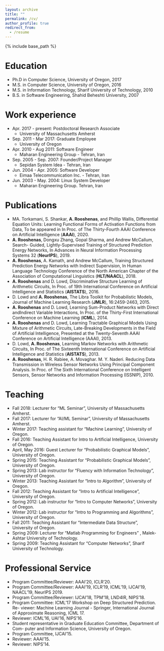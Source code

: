 ```yaml
---
layout: archive
title: ""
permalink: /cv/
author_profile: true
redirect_from:
  - /resume
---
```

{% include base_path %}

Education
======
* Ph.D in Computer Science, University of Oregon, 2017
* M.S. in Computer Science, University of Oregon, 2016
* M.S. in Information Technology, Sharif University of Technology, 2010
* B.S. in Software Engineering, Shahid Beheshti University, 2007

Work experience
======
* Apr. 2017 - present: Postdoctoral Research Associate
  * University of Massachusetts Amherst
* Sep. 2011 - Mar 2017: Graduate Employee
  * University of Oregon
* Apr. 2010 - Aug 2011: Software Engineer
  * Maharan Engineering Group - Tehran, Iran
* Sep. 2005 - Sep. 2007: Founder/Project Manager
  * Sepidan System Idea - Tehran, Iran
* Jun. 2004 - Apr. 2005: Software Developer
  * Eimaa Telecommunication Inc. - Tehran, Iran
* Jun. 2003 - May. 2004: Linux System Developer
  * Maharan Engineering Group. Tehran, Iran
  

Publications
======
 * MA. Torkamani, S. Shankar, <b>A. Rooshenas</b>, and Phillip Wallis, Differential Equation Units: Learning Functional Forms of Activation Functions from Data, To be appeared in In Proc. of The Thirty-Fourth AAAI Conference on Artificial Intelligence (<b>AAAI</b>), 2020.
 * <b>A. Rooshenas</b>, Dongxu Zhang, Gopal Sharma, and Andrew McCallum, Search- Guided, Lightly-Supervised Training of Structured Prediction Energy Networks, In Advances in Neural Information Processing Systems 32 (<b>NeurIPS</b>), 2019.
 * <b>A. Rooshenas</b>, A. Kamath, and Andrew McCallum, Training Structured Prediction Energy Networks with Indirect Supervision, In Human Language Technology Conference of the North American Chapter of the Association of Computational
Linguistics (<b>HLT/NAACL</b>), 2018.
 * <b>A. Rooshenas</b> and D. Lowd, Discriminative Structure Learning of Arithmetic Circuits, In Proc. of 19th International Conference on Artificial Intelligence and Statistics (<b>AISTATS</b>), 2016.
 * D. Lowd and <b>A. Rooshenas</b>, The Libra Toolkit for Probabilistic Models, Journal
of Machine Learning Research (<b>JMLR</b>), 16:2459-2463, 2015.
 * <b>A. Rooshenas</b> and D. Lowd, Learning Sum-Product Networks with Direct andIndirect Variable Interactions, In Proc. of the Thirty-First International Conference on Machine Learning (<b>ICML</b>), 2014.
 * <b>A. Rooshenas</b> and D. Lowd, Learning Tractable Graphical Models Using Mixture of Arithmetic Circuits, Late-Breaking Developments in the Field of Artificial Intelligence, Presented at the Twenty-Seventh AAAI Conference on Artificial Intelligence (AAAI), 2013.
 * D. Lowd, <b>A. Rooshenas</b>, Learning Markov Networks with Arithmetic Circuits, In Proc. of The Sixteenth International Conference on Artificial Intelligence and Statistics (<b>AISTATS</b>), 2013. 
 * <b>A. Rooshenas</b>, H. R. Rabiee, A. Movaghar. M. Y. Naderi. Reducing Data Transmission in Wireless Sensor Networks Using Principal Component Analysis. In Proc. of The Sixth International Conference on Intelligent Sensors, Sensor Networks and Information Processing (ISSNIP), 2010.
 
  
Teaching
======
* Fall 2018: Lecturer for “ML Seminar”, University of Massachusetts Amherst.
* Fall 2017: Lecturer for “AI/ML Seminar”, University of Massachusetts Amherst.
* Winter 2017: Teaching assistant for “Machine Learning”, University of Oregon.
* Fall 2016: Teaching Assistant for Intro to Artificial Intelligence, University of Oregon.
* April, May 2016: Guest Lecturer for “Probabilistic Graphical Models”, University of Oregon.
* Spring 2015: Teaching Assistant for “Probabilistic Graphical Models”, University of Oregon.
* Spring 2013: Lab instructor for “Fluency with Information Technology”, University of Oregon.
* Winter 2013: Teaching Assistant for “Intro to Algorithm”, University of Oregon.
* Fall 2012: Teaching Assistant for “Intro to Artificial Intelligence”, University of Oregon.
* Spring 2012: Lab instructor for “Intro to Computer Networks”, University of Oregon.
* Winter 2012: Lab instructor for “Intro to Programming and Algorithms”, University of Oregon.
* Fall 2011: Teaching Assistant for “Intermediate Data Structure”, University of Oregon.
* Spring 2009: Lecturer for “Matlab Programming for Engineers” , Malek-Ashtar University of Technology.
* Spring 2009: Teaching Assistant for “Computer Networks”, Sharif University of Technology.
  
  
Professional Service 
======
* Program Committee/Reviewer: AAAI’20, ICLR’20.
* Program Committee/Reviewer: AAAI’19, ICLR’19, ICML’19, IJCAI’19, NAACL’19, NeurIPS 2019.
* Program Committee/Reviewer: IJCAI’18, TPM’18, LND4IR, NIPS’18.
* Program Committee: ICML’17 Workshop on Deep Structured Prediction. Re- viewer: Machine Learning Journal - Springer, International Journal of Approximate Reasoning, ICML 17.
* Reviewer: ICML’16, UAI’16, NIPS’16.
* Student representative in Graduate Education Committee, Department of Com- puter and Information Science, University of Oregon.
* Program Committee, IJCAI’15.
* Reviewer: AAAI’15.
* Reviewer: NIPS’14.
